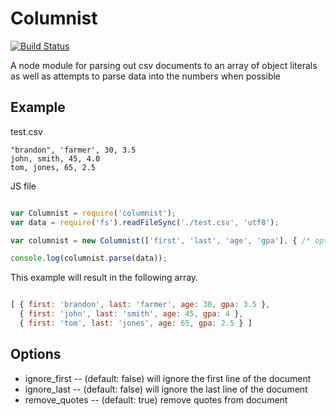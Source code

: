 Columnist
==========

[![Build Status](https://travis-ci.org/bthesorceror/columnist.png?branch=master)](https://travis-ci.org/bthesorceror/columnist)

A node module for parsing out csv documents to an array of object literals as
well as attempts to parse data into the numbers when possible

Example
---------

test.csv

```
"brandon", 'farmer', 30, 3.5
john, smith, 45, 4.0
tom, jones, 65, 2.5
```

JS file

```javascript

var Columnist = require('columnist');
var data = require('fs').readFileSync('./test.csv', 'utf8');

var columnist = new Columnist(['first', 'last', 'age', 'gpa'], { /* options */ });

console.log(columnist.parse(data));

```

This example will result in the following array.

```javascript

[ { first: 'brandon', last: 'farmer', age: 30, gpa: 3.5 },
  { first: 'john', last: 'smith', age: 45, gpa: 4 },
  { first: 'tom', last: 'jones', age: 65, gpa: 2.5 } ]

```

Options
-------

* ignore_first  -- (default: false) will ignore the first line of the document
* ignore_last   -- (default: false) will ignore the last line of the document
* remove_quotes -- (default: true) remove quotes from document
